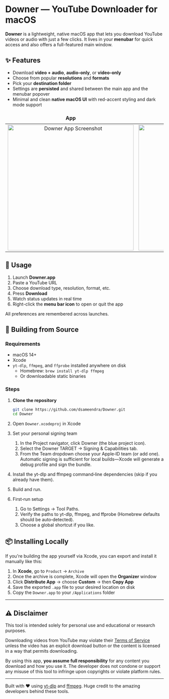 # Downer — YouTube Downloader for macOS

**Downer** is a lightweight, native macOS app that lets you download YouTube videos or audio with just a few clicks. It lives in your **menubar** for quick access and also offers a full-featured main window.

## ✨ Features

- Download **video + audio**, **audio-only**, or **video-only**
- Choose from popular **resolutions** and **formats**
- Pick your **destination folder**
- Settings are **persisted** and shared between the main app and the menubar popover
- Minimal and clean **native macOS UI** with red-accent styling and dark mode support

<table align="center" style="border: none; border-collapse: collapse;">
  <thead>
    <tr>
      <th align="center" style="padding: 8px; border: none;">App</th>
      <th align="center" style="padding: 8px; border: none;">Menubar Popover</th>
    </tr>
  </thead>
  <tbody>
    <tr>
      <td align="center" valign="top" style="border: none;">
        <img src="https://imgur.com/Ge4BPPo.png" alt="Downer App Screenshot" width="400"/>
      </td>
      <td align="center" valign="top" style="border: none;">
        <img src="https://imgur.com/nDnaa7s.png" alt="Downer Menubar Screenshot" width="400"/>
      </td>
    </tr>
  </tbody>
</table>

## 🚀 Usage

1. Launch **Downer.app**  
2. Paste a YouTube URL  
3. Choose download type, resolution, format, etc.  
4. Press **Download**  
5. Watch status updates in real time  
6. Right-click the **menu bar icon** to open or quit the app

All preferences are remembered across launches.

## 🔧 Building from Source

### Requirements

- macOS 14+
- Xcode
- `yt-dlp`, `ffmpeg`, and `ffprobe` installed anywhere on disk  
  - Homebrew: `brew install yt-dlp ffmpeg`  
  - Or downloadable static binaries

### Steps

1. **Clone the repository**

   ```bash
   git clone https://github.com/dsameendra/Downer.git
   cd Downer
   ``` 
2. Open `Downer.xcodeproj` in Xcode
3. Set your personal signing team
	1.	In the Project navigator, click Downer (the blue project icon).
	2.	Select the Downer TARGET → Signing & Capabilities tab.
	3.	From the Team dropdown choose your Apple‑ID team (or add one).
Automatic signing is sufficient for local builds—Xcode will generate a
debug profile and sign the bundle.
4. Install the yt-dlp and ffmpeg command‑line dependencies (skip if you already have them).
5. Build and run.
7. First‑run setup
	1.	Go to Settings → Tool Paths.
	2.  Verify the paths to yt-dlp, ffmpeg, and ffprobe (Homebrew defaults should be auto‑detected).
	3.  Choose a global shortcut if you like.

## 📦 Installing Locally
If you're building the app yourself via Xcode, you can export and install it manually like this:
1. In **Xcode**, go to `Product` → `Archive`
2. Once the archive is complete, Xcode will open the **Organizer** window
3. Click **Distribute App** → choose **Custom** → then **Copy App**
4. Save the exported `.app` file to your desired location on disk
5. Copy the `Downer.app` to your `/Applications` folder

---

## ⚠️ Disclaimer

This tool is intended solely for personal use and educational or research purposes.

Downloading videos from YouTube may violate their [Terms of Service](https://www.youtube.com/t/terms) unless the video has an explicit download button or the content is licensed in a way that permits downloading.

By using this app, **you assume full responsibility** for any content you download and how you use it. The developer does not condone or support any misuse of this tool to infringe upon copyrights or violate platform rules.

---

Built with ❤️ using [yt-dlp](https://github.com/yt-dlp/yt-dlp) and [ffmpeg](https://www.ffmpeg.org). Huge credit to the amazing developers behind these tools.
